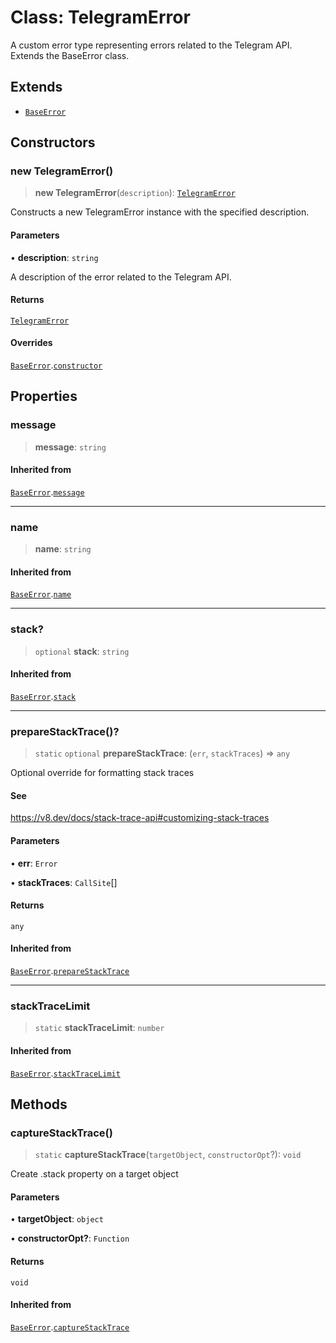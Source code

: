 # Class: TelegramError

A custom error type representing errors related to the Telegram API.
Extends the BaseError class.

## Extends

- [`BaseError`](./src/classes/BaseError.md)

## Constructors

### new TelegramError()

> **new TelegramError**(`description`): [`TelegramError`](./src/classes/TelegramError.md)

Constructs a new TelegramError instance with the specified description.

#### Parameters

• **description**: `string`

A description of the error related to the Telegram API.

#### Returns

[`TelegramError`](./src/classes/TelegramError.md)

#### Overrides

[`BaseError`](./src/classes/BaseError.md).[`constructor`](./src/classes/BaseError.md#constructors)

## Properties

### message

> **message**: `string`

#### Inherited from

[`BaseError`](./src/classes/BaseError.md).[`message`](./src/classes/BaseError.md#message)

***

### name

> **name**: `string`

#### Inherited from

[`BaseError`](./src/classes/BaseError.md).[`name`](./src/classes/BaseError.md#name)

***

### stack?

> `optional` **stack**: `string`

#### Inherited from

[`BaseError`](./src/classes/BaseError.md).[`stack`](./src/classes/BaseError.md#stack)

***

### prepareStackTrace()?

> `static` `optional` **prepareStackTrace**: (`err`, `stackTraces`) => `any`

Optional override for formatting stack traces

#### See

https://v8.dev/docs/stack-trace-api#customizing-stack-traces

#### Parameters

• **err**: `Error`

• **stackTraces**: `CallSite`[]

#### Returns

`any`

#### Inherited from

[`BaseError`](./src/classes/BaseError.md).[`prepareStackTrace`](./src/classes/BaseError.md#preparestacktrace)

***

### stackTraceLimit

> `static` **stackTraceLimit**: `number`

#### Inherited from

[`BaseError`](./src/classes/BaseError.md).[`stackTraceLimit`](./src/classes/BaseError.md#stacktracelimit)

## Methods

### captureStackTrace()

> `static` **captureStackTrace**(`targetObject`, `constructorOpt`?): `void`

Create .stack property on a target object

#### Parameters

• **targetObject**: `object`

• **constructorOpt?**: `Function`

#### Returns

`void`

#### Inherited from

[`BaseError`](./src/classes/BaseError.md).[`captureStackTrace`](./src/classes/BaseError.md#capturestacktrace)
